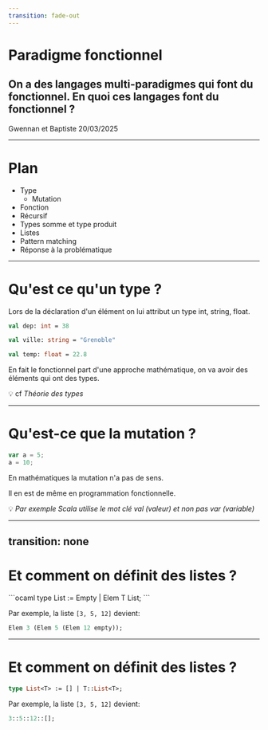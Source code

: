 ```yaml
---
transition: fade-out
---
```


# Paradigme fonctionnel
## On a des langages multi-paradigmes qui font du fonctionnel. En quoi ces langages font du fonctionnel ?

Gwennan et Baptiste 20/03/2025

---

# Plan

- Type
  - Mutation
- Fonction
- Récursif
- Types somme et type produit
- Listes
- Pattern matching
- Réponse à la problématique


---

# Qu'est ce qu'un type ?

Lors de la déclaration d'un élément on lui attribut un type int, string, float.

```ocaml
val dep: int = 38
```

```ocaml
val ville: string = "Grenoble"
```

```ocaml
val temp: float = 22.8
```

En fait le fonctionnel part d'une approche mathématique, on va avoir des éléments qui ont des types.

💡 cf _Théorie des types_

---

# Qu'est-ce que la mutation ?

```javascript
var a = 5;
a = 10;
```

<div v-click>
En mathématiques la mutation n'a pas de sens.

Il en est de même en programmation fonctionnelle.

</div>

<div v-click>

💡 _Par exemple Scala utilise le mot clé val (valeur) et non pas var (variable)_
</div>

---
transition: none
---

# Et comment on définit des listes ?

<div v-click>
```ocaml
type List<T> := Empty | Elem T List<T>;
```
</div>

<div v-click>

Par exemple, la liste `[3, 5, 12]` devient:

```ocaml
Elem 3 (Elem 5 (Elem 12 empty));
```
</div>

---


# Et comment on définit des listes ?

```ocaml
type List<T> := [] | T::List<T>;
```

Par exemple, la liste `[3, 5, 12]` devient:

```ocaml
3::5::12::[];
```

